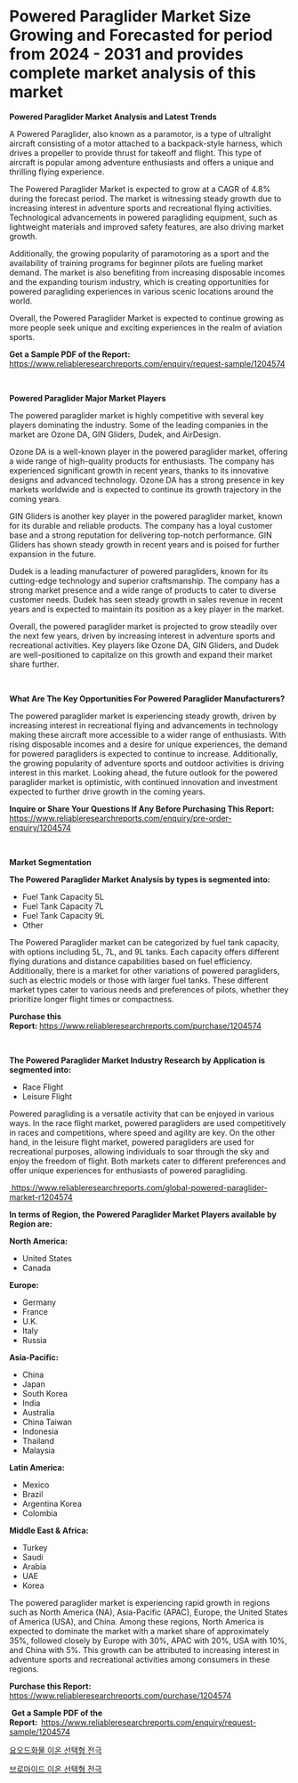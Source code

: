 <p><h1>Powered Paraglider Market Size Growing and Forecasted for period from 2024 - 2031 and provides complete market analysis of this market</h1></p><p><strong>Powered Paraglider Market Analysis and Latest Trends</strong></p>
<p><p>A Powered Paraglider, also known as a paramotor, is a type of ultralight aircraft consisting of a motor attached to a backpack-style harness, which drives a propeller to provide thrust for takeoff and flight. This type of aircraft is popular among adventure enthusiasts and offers a unique and thrilling flying experience.</p><p>The Powered Paraglider Market is expected to grow at a CAGR of 4.8% during the forecast period. The market is witnessing steady growth due to increasing interest in adventure sports and recreational flying activities. Technological advancements in powered paragliding equipment, such as lightweight materials and improved safety features, are also driving market growth.</p><p>Additionally, the growing popularity of paramotoring as a sport and the availability of training programs for beginner pilots are fueling market demand. The market is also benefiting from increasing disposable incomes and the expanding tourism industry, which is creating opportunities for powered paragliding experiences in various scenic locations around the world.</p><p>Overall, the Powered Paraglider Market is expected to continue growing as more people seek unique and exciting experiences in the realm of aviation sports.</p></p>
<p><strong>Get a Sample PDF of the Report:&nbsp;</strong> <a href="https://www.reliableresearchreports.com/enquiry/request-sample/1204574">https://www.reliableresearchreports.com/enquiry/request-sample/1204574</a></p>
<p>&nbsp;</p>
<p><strong>Powered Paraglider Major Market Players</strong></p>
<p><p>The powered paraglider market is highly competitive with several key players dominating the industry. Some of the leading companies in the market are Ozone DA, GIN Gliders, Dudek, and AirDesign.</p><p>Ozone DA is a well-known player in the powered paraglider market, offering a wide range of high-quality products for enthusiasts. The company has experienced significant growth in recent years, thanks to its innovative designs and advanced technology. Ozone DA has a strong presence in key markets worldwide and is expected to continue its growth trajectory in the coming years.</p><p>GIN Gliders is another key player in the powered paraglider market, known for its durable and reliable products. The company has a loyal customer base and a strong reputation for delivering top-notch performance. GIN Gliders has shown steady growth in recent years and is poised for further expansion in the future.</p><p>Dudek is a leading manufacturer of powered paragliders, known for its cutting-edge technology and superior craftsmanship. The company has a strong market presence and a wide range of products to cater to diverse customer needs. Dudek has seen steady growth in sales revenue in recent years and is expected to maintain its position as a key player in the market.</p><p>Overall, the powered paraglider market is projected to grow steadily over the next few years, driven by increasing interest in adventure sports and recreational activities. Key players like Ozone DA, GIN Gliders, and Dudek are well-positioned to capitalize on this growth and expand their market share further.</p></p>
<p>&nbsp;</p>
<p><strong>What Are The Key Opportunities For Powered Paraglider Manufacturers?</strong></p>
<p><p>The powered paraglider market is experiencing steady growth, driven by increasing interest in recreational flying and advancements in technology making these aircraft more accessible to a wider range of enthusiasts. With rising disposable incomes and a desire for unique experiences, the demand for powered paragliders is expected to continue to increase. Additionally, the growing popularity of adventure sports and outdoor activities is driving interest in this market. Looking ahead, the future outlook for the powered paraglider market is optimistic, with continued innovation and investment expected to further drive growth in the coming years.</p></p>
<p><strong>Inquire or Share Your Questions If Any Before Purchasing This Report:</strong> <a href="https://www.reliableresearchreports.com/enquiry/pre-order-enquiry/1204574">https://www.reliableresearchreports.com/enquiry/pre-order-enquiry/1204574</a></p>
<p>&nbsp;</p>
<p><strong>Market Segmentation</strong></p>
<p><strong>The Powered Paraglider Market Analysis by types is segmented into:</strong></p>
<p><ul><li>Fuel Tank Capacity 5L</li><li>Fuel Tank Capacity 7L</li><li>Fuel Tank Capacity 9L</li><li>Other</li></ul></p>
<p><p>The Powered Paraglider market can be categorized by fuel tank capacity, with options including 5L, 7L, and 9L tanks. Each capacity offers different flying durations and distance capabilities based on fuel efficiency. Additionally, there is a market for other variations of powered paragliders, such as electric models or those with larger fuel tanks. These different market types cater to various needs and preferences of pilots, whether they prioritize longer flight times or compactness.</p></p>
<p><strong>Purchase this Report:&nbsp;</strong><a href="https://www.reliableresearchreports.com/purchase/1204574">https://www.reliableresearchreports.com/purchase/1204574</a></p>
<p>&nbsp;</p>
<p><strong>The Powered Paraglider Market Industry Research by Application is segmented into:</strong></p>
<p><ul><li>Race Flight</li><li>Leisure Flight</li></ul></p>
<p><p>Powered paragliding is a versatile activity that can be enjoyed in various ways. In the race flight market, powered paragliders are used competitively in races and competitions, where speed and agility are key. On the other hand, in the leisure flight market, powered paragliders are used for recreational purposes, allowing individuals to soar through the sky and enjoy the freedom of flight. Both markets cater to different preferences and offer unique experiences for enthusiasts of powered paragliding.</p></p>
<p><a href="https://www.reliableresearchreports.com/global-powered-paraglider-market-r1204574">&nbsp;https://www.reliableresearchreports.com/global-powered-paraglider-market-r1204574</a></p>
<p><strong>In terms of Region, the Powered Paraglider Market Players available by Region are:</strong></p>
<p>
    <p> <strong> North America: </strong>
        <ul>
            <li>United States</li>
            <li>Canada</li>
        </ul>
        </p> 
    <p> <strong> Europe: </strong>
        <ul>
            <li>Germany</li>
            <li>France</li>
            <li>U.K.</li>
            <li>Italy</li>
            <li>Russia</li>
        </ul>
        </p> 
    <p> <strong> Asia-Pacific: </strong>
        <ul>
            <li>China</li>
            <li>Japan</li>
            <li>South Korea</li>
            <li>India</li>
            <li>Australia</li>
            <li>China Taiwan</li>
            <li>Indonesia</li>
            <li>Thailand</li>
            <li>Malaysia</li>
        </ul>
        </p> 
    <p> <strong> Latin America: </strong>
        <ul>
            <li>Mexico</li>
            <li>Brazil</li>
            <li>Argentina Korea</li>
            <li>Colombia</li>
        </ul>
        </p> 
    <p> <strong> Middle East & Africa: </strong>
        <ul>
            <li>Turkey</li>
            <li>Saudi</li>
            <li>Arabia</li>
            <li>UAE</li>
            <li>Korea</li>
        </ul>
    </p>
    </p>
<p><p>The powered paraglider market is experiencing rapid growth in regions such as North America (NA), Asia-Pacific (APAC), Europe, the United States of America (USA), and China. Among these regions, North America is expected to dominate the market with a market share of approximately 35%, followed closely by Europe with 30%, APAC with 20%, USA with 10%, and China with 5%. This growth can be attributed to increasing interest in adventure sports and recreational activities among consumers in these regions.</p></p>
<p><strong>Purchase this Report: </strong><a href="https://www.reliableresearchreports.com/purchase/1204574">https://www.reliableresearchreports.com/purchase/1204574</a></p>
<p>&nbsp;<strong>Get a Sample PDF of the Report:&nbsp;&nbsp;</strong><a href="https://www.reliableresearchreports.com/enquiry/request-sample/1204574">https://www.reliableresearchreports.com/enquiry/request-sample/1204574</a></p>
<p><strong></strong></p>
<p><p><a href="https://github.com/vsap75a286l/Market-Research-Report-List-2/blob/main/9647661117569.md">요오드화물 이온 선택형 전극</a></p><p><a href="https://github.com/idcefvhkdut6/Market-Research-Report-List-2/blob/main/2311056117568.md">브로마이드 이온 선택형 전극</a></p></p>